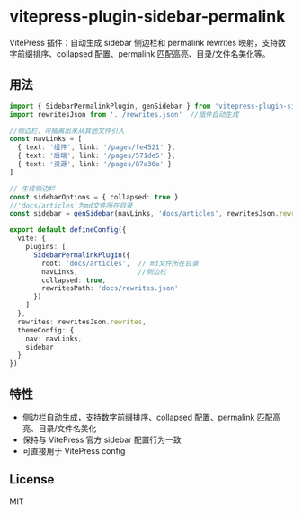 # vitepress-plugin-sidebar-permalink

VitePress 插件：自动生成 sidebar 侧边栏和 permalink rewrites 映射，支持数字前缀排序、collapsed 配置、permalink 匹配高亮、目录/文件名美化等。

## 用法

```ts [config.mts]
import { SidebarPermalinkPlugin, genSidebar } from 'vitepress-plugin-sidebar-permalink'
import rewritesJson from '../rewrites.json'  //插件自动生成

//侧边栏，可抽离出来从其他文件引入
const navLinks = [
  { text: '组件', link: '/pages/fe4521' },
  { text: '后端', link: '/pages/571de5' },
  { text: '资源', link: '/pages/87a36a' }
]

// 生成侧边栏
const sidebarOptions = { collapsed: true }
//'docs/articles'为md文件所在目录
const sidebar = genSidebar(navLinks, 'docs/articles', rewritesJson.rewrites, sidebarOptions)

export default defineConfig({
  vite: {
    plugins: [
      SidebarPermalinkPlugin({
        root: 'docs/articles',  // md文件所在目录
        navLinks,               //侧边栏
        collapsed: true,        
        rewritesPath: 'docs/rewrites.json'
      })
    ]
  },
  rewrites: rewritesJson.rewrites,
  themeConfig: {
    nav: navLinks,
    sidebar
  }
})

```

## 特性
- 侧边栏自动生成，支持数字前缀排序、collapsed 配置、permalink 匹配高亮、目录/文件名美化
- 保持与 VitePress 官方 sidebar 配置行为一致
- 可直接用于 VitePress config

## License
MIT
